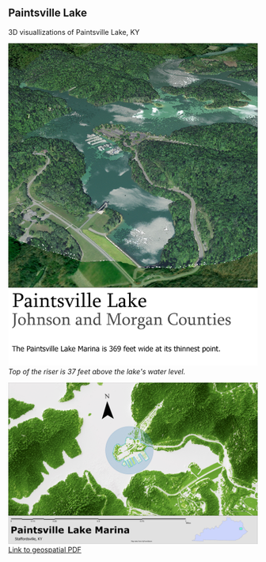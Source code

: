 ## Paintsville Lake

3D visuallizations of Paintsville Lake, KY

![Top of the riser is 37 feet above the lake's water level.](map.jpg)     
*Top of the riser is 37 feet above the lake's water level.*

![Highlight of the lake's Morina](Layout.jpg)
[Link to geospatial PDF](Layout.pdf)
